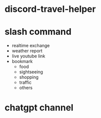 # discord-travel-helper

# slash command
- realtime exchange 
- weather report 
- live youtube link 
- bookmark
    - food
    - sightseeing
    - shopping
    - traffic
    - others

# chatgpt channel 

